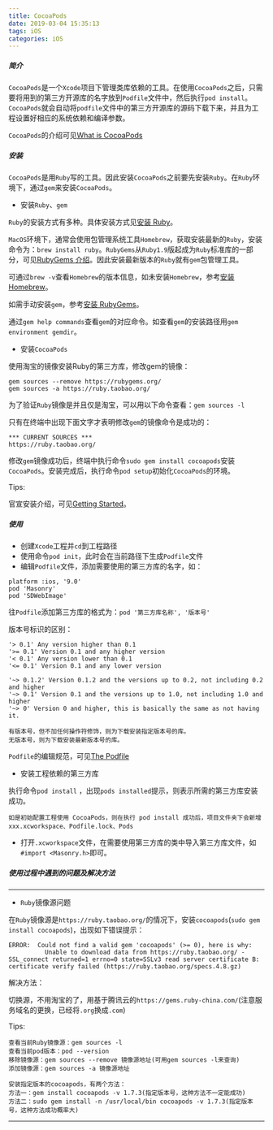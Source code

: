 ```yaml
---
title: CocoaPods
date: 2019-03-04 15:35:13
tags: iOS
categories: iOS
---
```


##### 简介

`CocoaPods`是一个`Xcode`项目下管理类库依赖的工具。在使用`CocoaPods`之后，只需要将用到的第三方开源库的名字放到`Podfile`文件中，然后执行`pod install`。`CocoaPods`就会自动将`podfile`文件中的第三方开源库的源码下载下来，并且为工程设置好相应的系统依赖和编译参数。

`CocoaPods`的介绍可见[What is CocoaPods](https://guides.cocoapods.org/using/getting-started.html)

##### 安装

`CocoaPods`是用`Ruby`写的工具。因此安装`CocoaPods`之前要先安装`Ruby`。在`Ruby`环境下，通过`gem`来安装`CocoaPods`。

* 安装`Ruby`、`gem`

`Ruby`的安装方式有多种。具体安装方式见[安装 Ruby](http://www.ruby-lang.org/zh_cn/documentation/installation/)。

`MacOS`环境下，通常会使用包管理系统工具`Homebrew`，获取安装最新的`Ruby`，安装命令为：`brew install ruby`。`RubyGems`从`Ruby1.9`版起成为`Ruby`标准库的一部分，可见[RubyGems 介绍](http://www.runoob.com/ruby/ruby-rubygems.html)。因此安装最新版本的`Ruby`就有`gem`包管理工具。

可通过`brew -v`查看`Homebrew`的版本信息，如未安装`Homebrew`，参考[安装 Homebrew](https://brew.sh/index_zh-cn)。

如需手动安装`gem`，参考[安装 RubyGems](https://rubygems.org/pages/download)。

通过`gem help commands`查看`gem`的对应命令。如查看`gem`的安装路径用`gem environment gemdir`。

* 安装`CocoaPods`

使用淘宝的镜像安装Ruby的第三方库，修改gem的镜像：

```
gem sources --remove https://rubygems.org/
gem sources -a https://ruby.taobao.org/
```

为了验证`Ruby`镜像是并且仅是淘宝，可以用以下命令查看：`gem sources -l`

只有在终端中出现下面文字才表明修改`gem`的镜像命令是成功的：

```
*** CURRENT SOURCES ***
https://ruby.taobao.org/
```

修改`gem`镜像成功后，终端中执行命令`sudo gem install cocoapods`安装`CocoaPods`。安装完成后，执行命令`pod setup`初始化`CocoaPods`的环境。

Tips:

官宣安装介绍，可见[Getting Started](https://guides.cocoapods.org/using/getting-started.html#getting-started)。

##### 使用

* 创建`Xcode`工程并`cd`到工程路径
* 使用命令`pod init`，此时会在当前路径下生成`Podfile`文件
* 编辑`Podfile`文件，添加需要使用的第三方库的名字，如：

```
platform :ios, '9.0'
pod 'Masonry'
pod 'SDWebImage'
```

往`Podfile`添加第三方库的格式为：`pod '第三方库名称', '版本号'`

版本号标识的区别：

```
'> 0.1' Any version higher than 0.1
'>= 0.1' Version 0.1 and any higher version
'< 0.1' Any version lower than 0.1
'<= 0.1' Version 0.1 and any lower version

'~> 0.1.2' Version 0.1.2 and the versions up to 0.2, not including 0.2 and higher
'~> 0.1' Version 0.1 and the versions up to 1.0, not including 1.0 and higher
'~> 0' Version 0 and higher, this is basically the same as not having it.

有版本号，但不加任何操作符修饰，则为下载安装指定版本号的库。
无版本号，则为下载安装最新版本号的库。
```

`Podfile`的编辑规范，可见[The Podfile](https://guides.cocoapods.org/using/the-podfile.html)

* 安装工程依赖的第三方库

执行命令`pod install`	，出现`pods installed`提示，则表示所需的第三方库安装成功。

```
如是初始配置工程使用 CocoaPods，则在执行 pod install 成功后，项目文件夹下会新增 xxx.xcworkspace、Podfile.lock、Pods
```

* 打开`.xcworkspace`文件，在需要使用第三方库的类中导入第三方库文件，如`#import <Masonry.h>`即可。

##### 使用过程中遇到的问题及解决方法

---

* `Ruby`镜像源问题

在`Ruby`镜像源是`https://ruby.taobao.org/`的情况下，安装`cocoapods`(`sudo gem install cocoapods`)，出现如下错误提示：

```
ERROR:  Could not find a valid gem 'cocoapods' (>= 0), here is why:
          Unable to download data from https://ruby.taobao.org/ - SSL_connect returned=1 errno=0 state=SSLv3 read server certificate B: certificate verify failed (https://ruby.taobao.org/specs.4.8.gz)
```

解决方法：

切换源，不用淘宝的了，用基于腾讯云的`https://gems.ruby-china.com/`(注意服务域名的更换，已经将`.org`换成`.com`)

Tips:

```
查看当前Ruby镜像源：gem sources -l
查看当前pod版本：pod --version
移除镜像源：gem sources --remove 镜像源地址(可用gem sources -l来查询)
添加镜像源：gem sources -a 镜像源地址

安装指定版本的cocoapods，有两个方法：
方法一：gem install cocoapods -v 1.7.3(指定版本号，这种方法不一定能成功)
方法二：sudo gem install -n /usr/local/bin cocoapods -v 1.7.3(指定版本号，这种方法成功概率大)
```

---